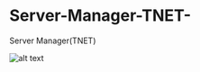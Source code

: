 # Server-Manager-TNET-
Server Manager(TNET)

![alt text](https://i.ibb.co/syKxz4C/Screenshot-1.png)

